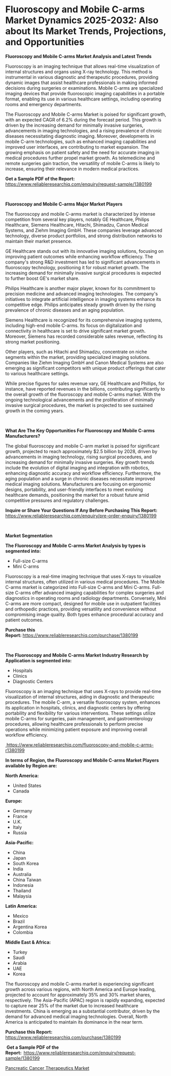<p><h1>Fluoroscopy and Mobile C-arms Market Dynamics 2025-2032: Also about Its Market Trends, Projections, and Opportunities</h1></p><p><strong>Fluoroscopy and Mobile C-arms Market Analysis and Latest Trends</strong></p>
<p><p>Fluoroscopy is an imaging technique that allows real-time visualization of internal structures and organs using X-ray technology. This method is instrumental in various diagnostic and therapeutic procedures, providing dynamic images that assist healthcare professionals in making informed decisions during surgeries or examinations. Mobile C-arms are specialized imaging devices that provide fluoroscopic imaging capabilities in a portable format, enabling its use in various healthcare settings, including operating rooms and emergency departments.</p><p>The Fluoroscopy and Mobile C-arms Market is poised for significant growth, with an expected CAGR of 6.2% during the forecast period. This growth is driven by the increasing demand for minimally invasive surgeries, advancements in imaging technologies, and a rising prevalence of chronic diseases necessitating diagnostic imaging. Moreover, developments in mobile C-arm technologies, such as enhanced imaging capabilities and improved user interfaces, are contributing to market expansion. The growing emphasis on patient safety and the need for accurate imaging in medical procedures further propel market growth. As telemedicine and remote surgeries gain traction, the versatility of mobile C-arms is likely to increase, ensuring their relevance in modern medical practices.</p></p>
<p><strong>Get a Sample PDF of the Report:&nbsp;</strong> <a href="https://www.reliableresearchiq.com/enquiry/request-sample/1380199?utm_campaign=2583&utm_medium=2&utm_source=Github&utm_content=ia&utm_term=03032025&utm_id=fluoroscopy-and-mobile-c-arms">https://www.reliableresearchiq.com/enquiry/request-sample/1380199</a></p>
<p>&nbsp;</p>
<p><strong>Fluoroscopy and Mobile C-arms Major Market Players</strong></p>
<p><p>The fluoroscopy and mobile C-arms market is characterized by intense competition from several key players, notably GE Healthcare, Philips Healthcare, Siemens Healthcare, Hitachi, Shimadzu, Canon Medical Systems, and Ziehm Imaging GmbH. These companies leverage advanced technology, diverse product portfolios, and strong distribution networks to maintain their market presence.</p><p>GE Healthcare stands out with its innovative imaging solutions, focusing on improving patient outcomes while enhancing workflow efficiency. The company's strong R&D investment has led to significant advancements in fluoroscopy technology, positioning it for robust market growth. The increasing demand for minimally invasive surgical procedures is expected to further boost GE's market share.</p><p>Philips Healthcare is another major player, known for its commitment to precision medicine and advanced imaging technologies. The company's initiatives to integrate artificial intelligence in imaging systems enhance its competitive edge. Philips anticipates steady growth driven by the rising prevalence of chronic diseases and an aging population.</p><p>Siemens Healthcare is recognized for its comprehensive imaging systems, including high-end mobile C-arms. Its focus on digitalization and connectivity in healthcare is set to drive significant market growth. Moreover, Siemens has recorded considerable sales revenue, reflecting its strong market positioning.</p><p>Other players, such as Hitachi and Shimadzu, concentrate on niche segments within the market, providing specialized imaging solutions. Companies like Ziehm Imaging GmbH and Canon Medical Systems are also emerging as significant competitors with unique product offerings that cater to various healthcare settings.</p><p>While precise figures for sales revenue vary, GE Healthcare and Phillips, for instance, have reported revenues in the billions, contributing significantly to the overall growth of the fluoroscopy and mobile C-arms market. With the ongoing technological advancements and the proliferation of minimally invasive surgical procedures, the market is projected to see sustained growth in the coming years.</p></p>
<p>&nbsp;</p>
<p><strong>What Are The Key Opportunities For Fluoroscopy and Mobile C-arms Manufacturers?</strong></p>
<p><p>The global fluoroscopy and mobile C-arm market is poised for significant growth, projected to reach approximately $2.5 billion by 2028, driven by advancements in imaging technology, rising surgical procedures, and increasing demand for minimally invasive surgeries. Key growth trends include the evolution of digital imaging and integration with robotics, enhancing diagnostic accuracy and workflow efficiency. Furthermore, the aging population and a surge in chronic diseases necessitate improved medical imaging solutions. Manufacturers are focusing on ergonomic designs, portability, and user-friendly interfaces to meet evolving healthcare demands, positioning the market for a robust future amid competitive pressures and regulatory challenges.</p></p>
<p><strong>Inquire or Share Your Questions If Any Before Purchasing This Report:</strong> <a href="https://www.reliableresearchiq.com/enquiry/pre-order-enquiry/1380199?utm_campaign=2583&utm_medium=2&utm_source=Github&utm_content=ia&utm_term=03032025&utm_id=fluoroscopy-and-mobile-c-arms">https://www.reliableresearchiq.com/enquiry/pre-order-enquiry/1380199</a></p>
<p>&nbsp;</p>
<p><strong>Market Segmentation</strong></p>
<p><strong>The Fluoroscopy and Mobile C-arms Market Analysis by types is segmented into:</strong></p>
<p><ul><li>Full-size C-arms</li><li>Mini C-arms</li></ul></p>
<p><p>Fluoroscopy is a real-time imaging technique that uses X-rays to visualize internal structures, often utilized in various medical procedures. The Mobile C-arms market is categorized into Full-size C-arms and Mini C-arms. Full-size C-arms offer advanced imaging capabilities for complex surgeries and diagnostics in operating rooms and radiology departments. Conversely, Mini C-arms are more compact, designed for mobile use in outpatient facilities and orthopedic practices, providing versatility and convenience without compromising image quality. Both types enhance procedural accuracy and patient outcomes.</p></p>
<p><strong>Purchase this Report:&nbsp;</strong><a href="https://www.reliableresearchiq.com/purchase/1380199?utm_campaign=2583&utm_medium=2&utm_source=Github&utm_content=ia&utm_term=03032025&utm_id=fluoroscopy-and-mobile-c-arms">https://www.reliableresearchiq.com/purchase/1380199</a></p>
<p>&nbsp;</p>
<p><strong>The Fluoroscopy and Mobile C-arms Market Industry Research by Application is segmented into:</strong></p>
<p><ul><li>Hospitals</li><li>Clinics</li><li>Diagnostic Centers</li></ul></p>
<p><p>Fluoroscopy is an imaging technique that uses X-rays to provide real-time visualization of internal structures, aiding in diagnostic and therapeutic procedures. The mobile C-arm, a versatile fluoroscopy system, enhances its application in hospitals, clinics, and diagnostic centers by offering portability and flexibility for various interventions. These settings utilize mobile C-arms for surgeries, pain management, and gastroenterology procedures, allowing healthcare professionals to perform precise operations while minimizing patient exposure and improving overall workflow efficiency.</p></p>
<p><a href="https://www.reliableresearchiq.com/fluoroscopy-and-mobile-c-arms-r1380199?utm_campaign=2583&utm_medium=2&utm_source=Github&utm_content=ia&utm_term=03032025&utm_id=fluoroscopy-and-mobile-c-arms">&nbsp;https://www.reliableresearchiq.com/fluoroscopy-and-mobile-c-arms-r1380199</a></p>
<p><strong>In terms of Region, the Fluoroscopy and Mobile C-arms Market Players available by Region are:</strong></p>
<p>
    <p> <strong> North America: </strong>
        <ul>
            <li>United States</li>
            <li>Canada</li>
        </ul>
        </p> 
    <p> <strong> Europe: </strong>
        <ul>
            <li>Germany</li>
            <li>France</li>
            <li>U.K.</li>
            <li>Italy</li>
            <li>Russia</li>
        </ul>
        </p> 
    <p> <strong> Asia-Pacific: </strong>
        <ul>
            <li>China</li>
            <li>Japan</li>
            <li>South Korea</li>
            <li>India</li>
            <li>Australia</li>
            <li>China Taiwan</li>
            <li>Indonesia</li>
            <li>Thailand</li>
            <li>Malaysia</li>
        </ul>
        </p> 
    <p> <strong> Latin America: </strong>
        <ul>
            <li>Mexico</li>
            <li>Brazil</li>
            <li>Argentina Korea</li>
            <li>Colombia</li>
        </ul>
        </p> 
    <p> <strong> Middle East & Africa: </strong>
        <ul>
            <li>Turkey</li>
            <li>Saudi</li>
            <li>Arabia</li>
            <li>UAE</li>
            <li>Korea</li>
        </ul>
    </p>
    </p>
<p><p>The fluoroscopy and mobile C-arms market is experiencing significant growth across various regions, with North America and Europe leading, projected to account for approximately 35% and 30% market shares, respectively. The Asia-Pacific (APAC) region is rapidly expanding, expected to capture near 25% of the market due to increased healthcare investments. China is emerging as a substantial contributor, driven by the demand for advanced medical imaging technologies. Overall, North America is anticipated to maintain its dominance in the near term.</p></p>
<p><strong>Purchase this Report: </strong><a href="https://www.reliableresearchiq.com/purchase/1380199?utm_campaign=2583&utm_medium=2&utm_source=Github&utm_content=ia&utm_term=03032025&utm_id=fluoroscopy-and-mobile-c-arms">https://www.reliableresearchiq.com/purchase/1380199</a></p>
<p>&nbsp;<strong>Get a Sample PDF of the Report:&nbsp;&nbsp;</strong><a href="https://www.reliableresearchiq.com/enquiry/request-sample/1380199?utm_campaign=2583&utm_medium=2&utm_source=Github&utm_content=ia&utm_term=03032025&utm_id=fluoroscopy-and-mobile-c-arms">https://www.reliableresearchiq.com/enquiry/request-sample/1380199</a></p>
<p><strong></strong></p>
<p><p><a href="https://github.com/jaquelynhasenaue8/Market-Research-Report-List-1/blob/main/pancreatic-cancer-therapeutics-market.md?utm_campaign=2583&utm_medium=2&utm_source=Github&utm_content=ia&utm_term=03032025&utm_id=fluoroscopy-and-mobile-c-arms">Pancreatic Cancer Therapeutics Market</a></p></p>